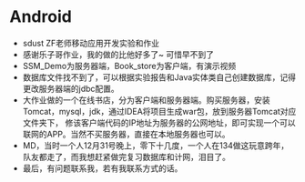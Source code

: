 # Android

- sdust ZF老师移动应用开发实验和作业
- 感谢乐子哥作业，我的做的比他好多了~ 可惜早不到了
- SSM_Demo为服务器端，Book_store为客户端，有演示视频
- 数据库文件找不到了，可以根据实验报告和Java实体类自己创建数据库，记得更改服务器端的jdbc配置。
- 大作业做的一个在线书店，分为客户端和服务器端。购买服务器，安装Tomcat，mysql，jdk，通过IDEA将项目生成war包，放到服务器Tomcat对应文件夹下，
修该客户端代码的IP地址为服务器的公网地址，即可实现一个可以联网的APP。当然不买服务器，直接在本地服务器也可以。
- MD，当时一个人12月31号晚上，零下十几度，一个人在134做这玩意跨年，队友都走了，而我想赶紧做完复习数据库和计网，泪目了。
- 最后，有问题联系我，若有我联系方式的话。
